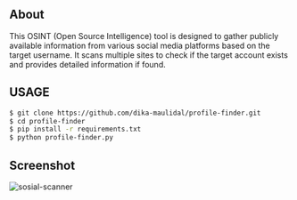 ## About
This OSINT (Open Source Intelligence) tool is designed to gather publicly available information from various social media platforms based on the 
target username. It scans multiple sites to check if the target account exists and provides detailed information if found.

## USAGE 
```bash
$ git clone https://github.com/dika-maulidal/profile-finder.git
$ cd profile-finder
$ pip install -r requirements.txt
$ python profile-finder.py
```

## Screenshot
![sosial-scanner](https://github.com/user-attachments/assets/954b3ac6-531a-4906-a35c-446704a630a6)
